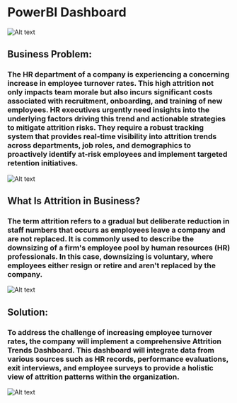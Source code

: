 # PowerBI Dashboard
![Alt text](https://images.pexels.com/photos/572056/pexels-photo-572056.jpeg?auto=compress&cs=tinysrgb&w=1260&h=750&dpr=1)
## Business Problem:
### The HR department of a company is experiencing a concerning increase in employee turnover rates. This high attrition not only impacts team morale but also incurs significant costs associated with recruitment, onboarding, and training of new employees. HR executives urgently need insights into the underlying factors driving this trend and actionable strategies to mitigate attrition risks. They require a robust tracking system that provides real-time visibility into attrition trends across departments, job roles, and demographics to proactively identify at-risk employees and implement targeted retention initiatives.

![Alt text](https://media.istockphoto.com/id/1348235111/photo/innovation-and-new-ideas-lightbulb-concept-with-question-mark.jpg?s=612x612&w=0&k=20&c=i0g5Kf7jJidMSLSgorxhyfWzJwBOpn40v0TBOLLPSUc=)

## What Is Attrition in Business?
### The term attrition refers to a gradual but deliberate reduction in staff numbers that occurs as employees leave a company and are not replaced. It is commonly used to describe the downsizing of a firm's employee pool by human resources (HR) professionals. In this case, downsizing is voluntary, where employees either resign or retire and aren't replaced by the company.

![Alt text](https://media.istockphoto.com/id/460506407/photo/attrition-with-pen.jpg?s=612x612&w=0&k=20&c=o-0PXqIeSx6vyc7G0VgASGJLo6w3tncTfACzpOqMg5o=)

## Solution:
### To address the challenge of increasing employee turnover rates, the company will implement a comprehensive Attrition Trends Dashboard. This dashboard will integrate data from various sources such as HR records, performance evaluations, exit interviews, and employee surveys to provide a holistic view of attrition patterns within the organization.

![Alt text](https://media.istockphoto.com/id/531861190/photo/missing-puzzle-piece-problem-and-solution-white.jpg?s=612x612&w=0&k=20&c=hU0KmkOHgvVtF5H0ILcv18kDpV7_T0CIeGudJAL_MEg=)
